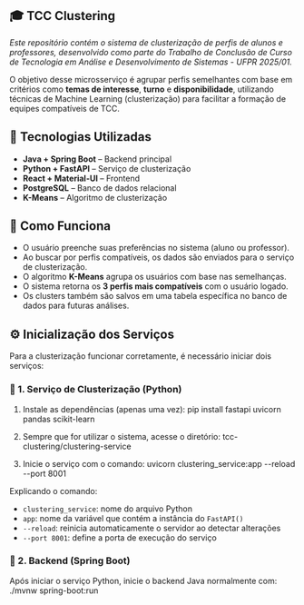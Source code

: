 ## 🎓 TCC Clustering

_Este repositório contém o sistema de clusterização de perfis de alunos e professores, desenvolvido como parte do Trabalho de Conclusão de Curso de Tecnologia em Análise e Desenvolvimento de Sistemas - UFPR 2025/01._

O objetivo desse microsserviço é agrupar perfis semelhantes com base em critérios como **temas de interesse**, **turno** e **disponibilidade**, utilizando técnicas de Machine Learning (clusterização) para facilitar a formação de equipes compatíveis de TCC.

## 🧰 Tecnologias Utilizadas

- **Java + Spring Boot** – Backend principal  
- **Python + FastAPI** – Serviço de clusterização  
- **React + Material-UI** – Frontend  
- **PostgreSQL** – Banco de dados relacional  
- **K-Means** – Algoritmo de clusterização


## 🧠 Como Funciona

- O usuário preenche suas preferências no sistema (aluno ou professor).  
- Ao buscar por perfis compatíveis, os dados são enviados para o serviço de clusterização.  
- O algoritmo **K-Means** agrupa os usuários com base nas semelhanças.  
- O sistema retorna os **3 perfis mais compatíveis** com o usuário logado.  
- Os clusters também são salvos em uma tabela específica no banco de dados para futuras análises.


## ⚙️ Inicialização dos Serviços

Para a clusterização funcionar corretamente, é necessário iniciar dois serviços:

### 🔹 1. Serviço de Clusterização (Python)

1. Instale as dependências (apenas uma vez):
pip install fastapi uvicorn pandas scikit-learn

2. Sempre que for utilizar o sistema, acesse o diretório:
tcc-clustering/clustering-service

3. Inicie o serviço com o comando:
uvicorn clustering_service:app --reload --port 8001

Explicando o comando:

- `clustering_service`: nome do arquivo Python  
- `app`: nome da variável que contém a instância do `FastAPI()`  
- `--reload`: reinicia automaticamente o servidor ao detectar alterações  
- `--port 8001`: define a porta de execução do serviço

### 🔹 2. Backend (Spring Boot)

Após iniciar o serviço Python, inicie o backend Java normalmente com:
./mvnw spring-boot:run